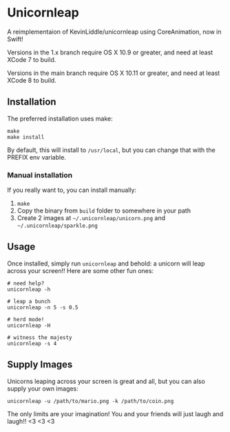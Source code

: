 # Unicornleap

A reimplementaion of KevinLiddle/unicornleap using CoreAnimation, now in Swift!

Versions in the 1.x branch require OS X 10.9 or greater, and need at least XCode 7 to build.

Versions in the main branch require OS X 10.11 or greater, and need at least XCode 8 to build.

## Installation

The preferred installation uses make:

```
make
make install
```

By default, this will install to `/usr/local`, but you can change that with the
PREFIX env variable.

### Manual installation

If you really want to, you can install manually:

1. `make`
2.  Copy the binary from `build` folder to somewhere in your path
3.  Create 2 images at `~/.unicornleap/unicorn.png` and `~/.unicornleap/sparkle.png`

## Usage

Once installed, simply run `unicornleap` and behold: a unicorn will leap across
your screen!! Here are some other fun ones:

```
# need help?
unicornleap -h

# leap a bunch
unicornleap -n 5 -s 0.5

# herd mode!
unicornleap -H

# witness the majesty
unicornleap -s 4
```

## Supply Images

Unicorns leaping across your screen is great and all, but you can also supply
your own images:

```
unicornleap -u /path/to/mario.png -k /path/to/coin.png
```

The only limits are your imagination! You and your friends will just laugh and
laugh!! <3 <3 <3
